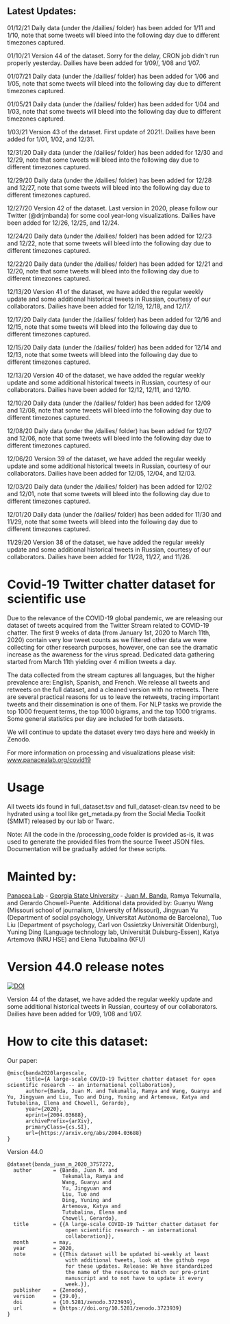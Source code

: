 ## Latest Updates:

01/12/21 Daily data (under the /dailies/ folder) has been added for 1/11 and 1/10, note that some tweets will bleed into the following day due to different timezones captured.

01/10/21 Version 44 of the dataset. Sorry for the delay, CRON job didn't run properly yesterday. Dailies have been added for 1/09/, 1/08 and 1/07.

01/07/21 Daily data (under the /dailies/ folder) has been added for 1/06 and 1/05, note that some tweets will bleed into the following day due to different timezones captured.

01/05/21 Daily data (under the /dailies/ folder) has been added for 1/04 and 1/03, note that some tweets will bleed into the following day due to different timezones captured.

1/03/21 Version 43 of the dataset. First update of 2021!. Dailies have been added for 1/01, 1/02, and 12/31.

12/31/20 Daily data (under the /dailies/ folder) has been added for 12/30 and 12/29, note that some tweets will bleed into the following day due to different timezones captured.

12/29/20 Daily data (under the /dailies/ folder) has been added for 12/28 and 12/27, note that some tweets will bleed into the following day due to different timezones captured.

12/27/20 Version 42 of the dataset. Last version in 2020, please follow our Twitter (@drjmbanda) for some cool year-long visualizations. Dailies have been added for 12/26, 12/25, and 12/24.

12/24/20 Daily data (under the /dailies/ folder) has been added for 12/23 and 12/22, note that some tweets will bleed into the following day due to different timezones captured.

12/22/20 Daily data (under the /dailies/ folder) has been added for 12/21 and 12/20, note that some tweets will bleed into the following day due to different timezones captured.

12/13/20 Version 41 of the dataset, we have added the regular weekly update and some additional historical tweets in Russian, courtesy of our collaborators. Dailies have been added for 12/19, 12/18, and 12/17.

12/17/20 Daily data (under the /dailies/ folder) has been added for 12/16 and 12/15, note that some tweets will bleed into the following day due to different timezones captured.

12/15/20 Daily data (under the /dailies/ folder) has been added for 12/14 and 12/13, note that some tweets will bleed into the following day due to different timezones captured.

12/13/20 Version 40 of the dataset, we have added the regular weekly update and some additional historical tweets in Russian, courtesy of our collaborators. Dailies have been added for 12/12, 12/11, and 12/10.

12/10/20 Daily data (under the /dailies/ folder) has been added for 12/09 and 12/08, note that some tweets will bleed into the following day due to different timezones captured.

12/08/20 Daily data (under the /dailies/ folder) has been added for 12/07 and 12/06, note that some tweets will bleed into the following day due to different timezones captured.

12/06/20 Version 39 of the dataset, we have added the regular weekly update and some additional historical tweets in Russian, courtesy of our collaborators. Dailies have been added for 12/05, 12/04, and 12/03.

12/03/20 Daily data (under the /dailies/ folder) has been added for 12/02 and 12/01, note that some tweets will bleed into the following day due to different timezones captured.

12/01/20 Daily data (under the /dailies/ folder) has been added for 11/30 and 11/29, note that some tweets will bleed into the following day due to different timezones captured.

11/29/20 Version 38 of the dataset, we have added the regular weekly update and some additional historical tweets in Russian, courtesy of our collaborators. Dailies have been added for 11/28, 11/27, and 11/26.

# Covid-19 Twitter chatter dataset for scientific use

Due to the relevance of the COVID-19 global pandemic, we are releasing our dataset of tweets acquired from the Twitter Stream related to COVID-19 chatter. The first 9 weeks of data (from January 1st, 2020 to March 11th, 2020) contain very low tweet counts as we filtered other data we were collecting for other research purposes, however, one can see the dramatic increase as the awareness for the virus spread. Dedicated data gathering started from March 11th yielding over 4 million tweets a day.

The data collected from the stream captures all languages, but the higher prevalence are:  English, Spanish, and French. We release all tweets and retweets on the full dataset, and a cleaned version with no retweets. There are several practical reasons for us to leave the retweets, tracing important tweets and their dissemination is one of them. For NLP tasks we provide the top 1000 frequent terms, the top 1000 bigrams, and the top 1000 trigrams. Some general statistics per day are included for both datasets.

We will continue to update the dataset every two days here and weekly in Zenodo. 

For more information on processing and visualizations please visit: www.panacealab.org/covid19

# Usage 

All tweets ids found in full_dataset.tsv and full_dataset-clean.tsv need to be hydrated using a tool like get_metada.py from the Social Media Toolkit (SMMT) released by our lab or Twarc. 

Note: All the code in the /processing_code folder is provided as-is, it was used to generate the provided files from the source Tweet JSON files. Documentation will be gradually added for these scripts. 

# Mainted by:

[Panacea Lab](www.panacealab.org) - [Georgia State University](www.gsu.edu) - [Juan M. Banda](www.jmbanda.com), Ramya Tekumalla, and Gerardo Chowell-Puente.
Additional data provided by: Guanyu Wang (Missouri school of journalism, University of Missouri), Jingyuan Yu (Department of social psychology, Universitat Autònoma de Barcelona), Tuo Liu (Department of psychology, Carl von Ossietzky Universität Oldenburg), Yuning Ding (Language technology lab, Universität Duisburg-Essen), Katya Artemova (NRU HSE) and Elena Tutubalina (KFU)

# Version 44.0 release notes

[![DOI](https://zenodo.org/badge/DOI/10.5281/zenodo.4432804.svg)](https://doi.org/10.5281/zenodo.4432804)

Version 44 of the dataset, we have added the regular weekly update and some additional historical tweets in Russian, courtesy of our collaborators. Dailies have been added for 1/09, 1/08 and 1/07.


# How to cite this dataset:

Our paper: 
```
@misc{banda2020largescale,
      title={A large-scale COVID-19 Twitter chatter dataset for open scientific research -- an international collaboration}, 
      author={Banda, Juan M. and Tekumalla, Ramya and Wang, Guanyu and Yu, Jingyuan and Liu, Tuo and Ding, Yuning and Artemova, Katya and Tutubalinа, Elena and Chowell, Gerardo},
      year={2020},
      eprint={2004.03688},
      archivePrefix={arXiv},
      primaryClass={cs.SI},
      url={https://arxiv.org/abs/2004.03688}
}

```

Version 44.0

```
@dataset{banda_juan_m_2020_3757272,
  author       = {Banda, Juan M. and
                  Tekumalla, Ramya and
                  Wang, Guanyu and
                  Yu, Jingyuan and
                  Liu, Tuo and
                  Ding, Yuning and
                  Artemova, Katya and
                  Tutubalinа, Elena and
                  Chowell, Gerardo},
  title        = {{A large-scale COVID-19 Twitter chatter dataset for 
                   open scientific research - an international
                   collaboration}},
  month        = may,
  year         = 2020,
  note         = {{This dataset will be updated bi-weekly at least 
                   with additional tweets, look at the github repo
                   for these updates. Release: We have standardized
                   the name of the resource to match our pre-print
                   manuscript and to not have to update it every
                   week.}},
  publisher    = {Zenodo},
  version      = {39.0},
  doi          = {10.5281/zenodo.3723939},
  url          = {https://doi.org/10.5281/zenodo.3723939}
}

```
